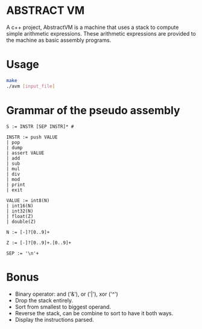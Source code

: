 # ABSTRACT VM

A c++ project, AbstractVM is a machine that uses a stack to compute simple arithmetic expressions.
These arithmetic expressions are provided to the machine as basic assembly programs.

# Usage
```bash
make
./avm [input_file]
```

# Grammar of the pseudo assembly

```
S := INSTR [SEP INSTR]* #

INSTR := push VALUE
| pop
| dump
| assert VALUE
| add
| sub
| mul
| div
| mod
| print
| exit

VALUE := int8(N)
| int16(N)
| int32(N)
| float(Z)
| double(Z)

N := [-]?[0..9]+

Z := [-]?[0..9]+.[0..9]+

SEP := '\n'+
```

# Bonus
- Binary operator: and ('&'), or ('|'), xor ('^')
- Drop the stack entirely.
- Sort from smallest to biggest operand.
- Reverse the stack, can be combine to sort to have it both ways.
- Display the instructions parsed.
